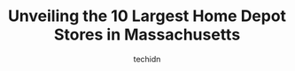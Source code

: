 ---
layout: ampstory
image: https://i0.wp.com/paketmu.com/wp-content/uploads/2023/06/the-home-depot-0-in-massachusetts-1686367142.jpeg?resize=640,853
author: techidn
featured: false
description: Explore the diverse Home Depot Store scene in Massachusetts, home to an incredible selection of 10 establishments catering to every taste. Whether youre in search of iconic favorites or und
title: Unveiling the 10 Largest Home Depot Stores in Massachusetts
cover:
   title: Unveiling the 10 Largest Home Depot Stores in Massachusetts
   subtitle: RICKPATE
   background: https://paketmu.com/wp-content/uploads/2023/06/the-home-depot-0-in-massachusetts-1686367142.jpeg

pages: 
 - layout: thirds
   top: <h1>#1 The Home Depot</h1>
   bottom: "<p>(Home Delivery) I will NEVER purchase anything from this company in my life again. The worst customer service experience. Purchased my washer weeks ago and it took foreve</p>"
   background: https://paketmu.com/wp-content/uploads/2023/06/the-home-depot-1-in-massachusetts-1686367143.jpeg
   backgroundblur: true
 - layout: thirds
   top: <h1>#2 The Home Depot</h1>
   bottom: "<p>The Home Depot is a great shopping experience.A wide range of items for your home. Outdoor living, appliances, to large home improvement needs, to gardening needs, or jus</p>"
   background: https://paketmu.com/wp-content/uploads/2023/06/the-home-depot-2-in-massachusetts-1686367144.jpeg
   cta:
      link: https://paketmu.com/unveiling-the-10-largest-home-depot-stores-in-massachusetts/
      text: Unveiling the 10 Largest Home Depot Stores in Massachusetts
 - layout: thirds
   top: <h1>#3 The Home Depot</h1>
   bottom: "<p>Very dog freindly store. Also very clean store and staff appears very inclusive and helpful. This queen loves this place</p>"
   background: https://paketmu.com/wp-content/uploads/2023/06/the-home-depot-3-in-massachusetts-1686367145.jpeg
   cta:
      link: https://paketmu.com/unveiling-the-10-largest-home-depot-stores-in-massachusetts/
      text: Unveiling the 10 Largest Home Depot Stores in Massachusetts
 - layout: thirds
   top: <h1>#4 The Home Depot</h1>
   bottom: "<p>1100 Newport Ave, South Attleboro, MA 02703, United States</p>"
   background: https://images.unsplash.com/photo-1541356665065-22676f35dd40?ixlib=rb-4.0.3&ixid=MnwxMjA3fDB8MHxwaG90by1wYWdlfHx8fGVufDB8fHx8&auto=format&fit=crop&w=640&h=853&q=80
   cta:
      link: https://paketmu.com/unveiling-the-10-largest-home-depot-stores-in-massachusetts/
      text: Unveiling the 10 Largest Home Depot Stores in Massachusetts
 - layout: thirds
   top: <h1>#5 The Home Depot</h1>
   bottom: "<p>339 Speen St, Natick, MA 01760, United States</p>"
   background: https://images.unsplash.com/photo-1489694553447-4c9339da310d?ixlib=rb-4.0.3&ixid=MnwxMjA3fDB8MHxwaG90by1wYWdlfHx8fGVufDB8fHx8&auto=format&fit=crop&w=640&h=853&q=80
   cta:
      link: https://paketmu.com/unveiling-the-10-largest-home-depot-stores-in-massachusetts/
      text: Unveiling the 10 Largest Home Depot Stores in Massachusetts
 - layout: thirds
   top: <h1>#6 The Home Depot</h1>
   bottom: "<p>50 Traders Way, Salem, MA 01970, United States</p>"
   background: https://images.unsplash.com/photo-1527066579998-dbbae57f45ce?ixlib=rb-4.0.3&ixid=MnwxMjA3fDB8MHxwaG90by1wYWdlfHx8fGVufDB8fHx8&auto=format&fit=crop&w=640&h=853&q=80
   cta:
      link: https://paketmu.com/unveiling-the-10-largest-home-depot-stores-in-massachusetts/
      text: Unveiling the 10 Largest Home Depot Stores in Massachusetts
 - layout: thirds
   top: <h1>#7 The Home Depot</h1>
   bottom: "<p>100 1st Ave, Waltham, MA 02451, United States</p>"
   background: https://images.unsplash.com/photo-1597773150796-e5c14ebecbf5?ixlib=rb-4.0.3&ixid=MnwxMjA3fDB8MHxwaG90by1wYWdlfHx8fGVufDB8fHx8&auto=format&fit=crop&w=640&h=853&q=80
   cta:
      link: https://paketmu.com/unveiling-the-10-largest-home-depot-stores-in-massachusetts/
      text: Unveiling the 10 Largest Home Depot Stores in Massachusetts
 - layout: thirds
   middle: Continue reading...
   background: https://images.unsplash.com/photo-1613843873231-1447db182f97?ixlib=rb-4.0.3&ixid=MnwxMjA3fDB8MHxwaG90by1wYWdlfHx8fGVufDB8fHx8&auto=format&fit=crop&w=640&h=853&q=80
   cta:
      link: https://paketmu.com/unveiling-the-10-largest-home-depot-stores-in-massachusetts/
      text: Unveiling the 10 Largest Home Depot Stores in Massachusetts
      
---